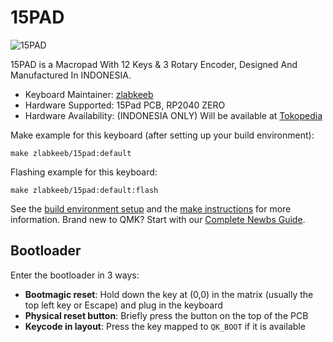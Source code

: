 # 15PAD

![15PAD](https://i.imgur.com/J7sZSnx.jpeg)

15PAD is a Macropad With 12 Keys & 3 Rotary Encoder, Designed And Manufactured In INDONESIA.

-   Keyboard Maintainer: [zlabkeeb](https://github.com/zlabkeeb)
-   Hardware Supported: 15Pad PCB, RP2040 ZERO
-   Hardware Availability: (INDONESIA ONLY) Will be available at [Tokopedia](https://www.tokopedia.com/zahranetid)

Make example for this keyboard (after setting up your build environment):

    make zlabkeeb/15pad:default

Flashing example for this keyboard:

    make zlabkeeb/15pad:default:flash

See the [build environment setup](https://docs.qmk.fm/#/getting_started_build_tools) and the [make instructions](https://docs.qmk.fm/#/getting_started_make_guide) for more information. Brand new to QMK? Start with our [Complete Newbs Guide](https://docs.qmk.fm/#/newbs).

## Bootloader

Enter the bootloader in 3 ways:

* **Bootmagic reset**: Hold down the key at (0,0) in the matrix (usually the top left key or Escape) and plug in the keyboard
* **Physical reset button**: Briefly press the button on the top of the PCB
* **Keycode in layout**: Press the key mapped to `QK_BOOT` if it is available


